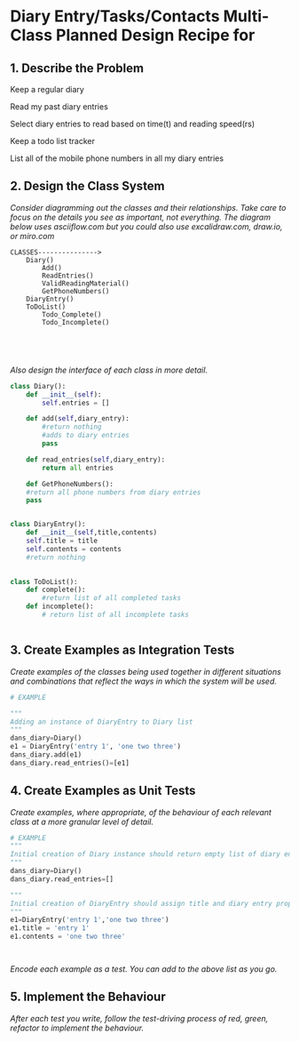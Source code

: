 # Diary Entry/Tasks/Contacts Multi-Class Planned Design Recipe for 

## 1. Describe the Problem

Keep a regular diary

Read my past diary entries

Select diary entries to read based on time(t) and reading speed(rs)

Keep a todo list tracker

List all of the mobile phone numbers in all my diary entries

## 2. Design the Class System

_Consider diagramming out the classes and their relationships. Take care to
focus on the details you see as important, not everything. The diagram below
uses asciiflow.com but you could also use excalidraw.com, draw.io, or miro.com_

```
CLASSES--------------->
    Diary()
        Add()
        ReadEntries()
        ValidReadingMaterial()
        GetPhoneNumbers()
    DiaryEntry() 
    ToDoList()
        Todo_Complete()
        Todo_Incomplete()





```

_Also design the interface of each class in more detail._

```python
class Diary():
    def __init__(self):
        self.entries = []

    def add(self,diary_entry):
        #return nothing
        #adds to diary entries
        pass

    def read_entries(self,diary_entry):
        return all entries

    def GetPhoneNumbers():
    #return all phone numbers from diary entries
    pass


class DiaryEntry():
    def __init__(self,title,contents)
    self.title = title
    self.contents = contents
    #return nothing
    

class ToDoList():
    def complete():
        #return list of all completed tasks
    def incomplete():
        # return list of all incomplete tasks



```

## 3. Create Examples as Integration Tests

_Create examples of the classes being used together in different situations and
combinations that reflect the ways in which the system will be used._

```python
# EXAMPLE

"""
Adding an instance of DiaryEntry to Diary list 
"""
dans_diary=Diary()
e1 = DiaryEntry('entry 1', 'one two three')
dans_diary.add(e1)
dans_diary.read_entries()=[e1] 


```

## 4. Create Examples as Unit Tests

_Create examples, where appropriate, of the behaviour of each relevant class at
a more granular level of detail._

```python
# EXAMPLE
"""
Initial creation of Diary instance should return empty list of diary entries
"""
dans_diary=Diary()
dans_diary.read_entries=[]

"""
Initial creation of DiaryEntry should assign title and diary entry properties to instance
"""
e1=DiaryEntry('entry 1','one two three')
e1.title = 'entry 1'
e1.contents = 'one two three'




```

_Encode each example as a test. You can add to the above list as you go._

## 5. Implement the Behaviour

_After each test you write, follow the test-driving process of red, green,
refactor to implement the behaviour._




